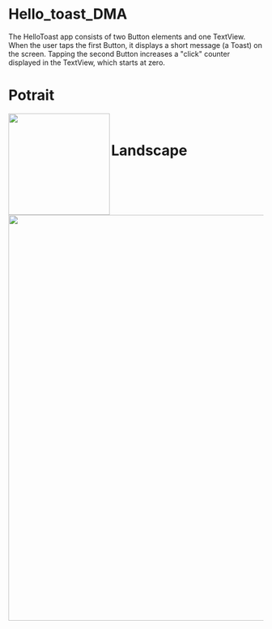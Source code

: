 # Hello_toast_DMA
The HelloToast app consists of two Button elements and one TextView. When the user taps the first Button, it displays a short message (a Toast) on the screen. Tapping the second Button increases a "click" counter displayed in the TextView, which starts at zero.
<h1>Potrait</h1>
<img src="https://i.imgur.com/WPysaeC.gif" width=200 align=left> <br>
<h1>Landscape</h1>
<img src="https://i.imgur.com/eiQKWm6.gif" width=800 align=left>
